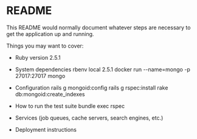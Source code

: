# README

This README would normally document whatever steps are necessary to get the
application up and running.

Things you may want to cover:

* Ruby version
2.5.1

* System dependencies
rbenv local 2.5.1
docker run --name=mongo -p 27017:27017 mongo 

* Configuration
rails g mongoid:config
rails g rspec:install
rake db:mongoid:create_indexes

* How to run the test suite
bundle exec rspec

* Services (job queues, cache servers, search engines, etc.)

* Deployment instructions

